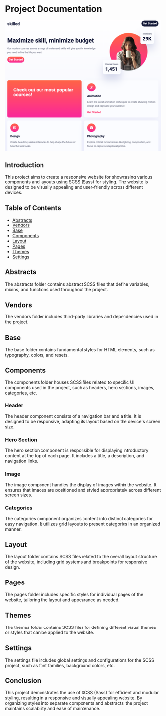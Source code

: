 # Project Documentation

![Project Preview](./preview.png)

## Introduction
This project aims to create a responsive website for showcasing various components and layouts using SCSS (Sass) for styling. The website is designed to be visually appealing and user-friendly across different devices.

## Table of Contents
- [Abstracts](#abstracts)
- [Vendors](#vendors)
- [Base](#base)
- [Components](#components)
- [Layout](#layout)
- [Pages](#pages)
- [Themes](#themes)
- [Settings](#settings)

## Abstracts
The abstracts folder contains abstract SCSS files that define variables, mixins, and functions used throughout the project.

## Vendors
The vendors folder includes third-party libraries and dependencies used in the project.

## Base
The base folder contains fundamental styles for HTML elements, such as typography, colors, and resets.

## Components
The components folder houses SCSS files related to specific UI components used in the project, such as headers, hero sections, images, categories, etc.

### Header
The header component consists of a navigation bar and a title. It is designed to be responsive, adapting its layout based on the device's screen size.

### Hero Section
The hero section component is responsible for displaying introductory content at the top of each page. It includes a title, a description, and navigation links.

### Image
The image component handles the display of images within the website. It ensures that images are positioned and styled appropriately across different screen sizes.

### Categories
The categories component organizes content into distinct categories for easy navigation. It utilizes grid layouts to present categories in an organized manner.

## Layout
The layout folder contains SCSS files related to the overall layout structure of the website, including grid systems and breakpoints for responsive design.

## Pages
The pages folder includes specific styles for individual pages of the website, tailoring the layout and appearance as needed.

## Themes
The themes folder contains SCSS files for defining different visual themes or styles that can be applied to the website.

## Settings
The settings file includes global settings and configurations for the SCSS project, such as font families, background colors, etc.

## Conclusion
This project demonstrates the use of SCSS (Sass) for efficient and modular styling, resulting in a responsive and visually appealing website. By organizing styles into separate components and abstracts, the project maintains scalability and ease of maintenance.


